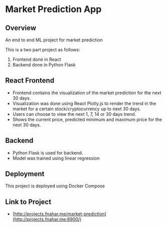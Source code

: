 # Market Prediction App

## Overview

An end to end ML project for market prediction

This is a two part project as follows:
1. Frontend done in React
2. Backend done in Python Flask


## React Frontend

- Frontend contains the visualization of the market prediction for the next 30 days.
- Visualization was done using React Plotly.js to render the trend in the market for a certain stock/cryptocurrency up to next 30 days.
- Users can choose to view the next 1, 7, 14 or 30 days trend.
- Shows the current price, predicted minimum and maximum price for the next 30 days.

## Backend

- Python Flask is used for backend.
- Model was trained using linear regression

## Deployment
This project is deployed using Docker Compose

## Link to Project
* [http://projects.fnahar.me/market-prediction](http://projects.fnahar.me:8900/)
